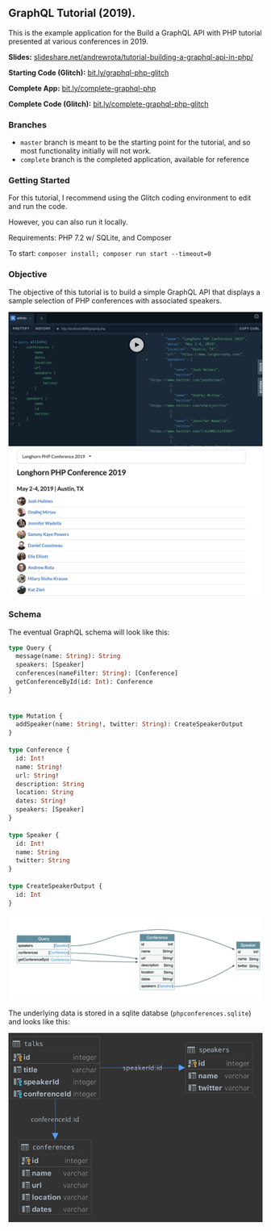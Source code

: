 ## GraphQL Tutorial (2019).

This is the example application for the Build a GraphQL API with PHP tutorial presented at various conferences in 2019.

**Slides:** [slideshare.net/andrewrota/tutorial-building-a-graphql-api-in-php/](https://www.slideshare.net/andrewrota/tutorial-building-a-graphql-api-in-php/)

**Starting Code (Glitch):** [bit.ly/graphql-php-glitch](https://bit.ly/graphql-php-glitch)

**Complete App:** [bit.ly/complete-graphql-php](https://bit.ly/complete-graphql-php) 

**Complete Code (Glitch):** [bit.ly/complete-graphql-php-glitch](https://bit.ly/complete-graphql-php-glitch) 

### Branches

* `master` branch is meant to be the starting point for the tutorial, and so most functionality initially will not work.
* `complete` branch is the completed application, available for reference

### Getting Started

For this tutorial, I recommend using the Glitch coding environment to edit and run the code.

However, you can also run it locally.

Requirements: PHP 7.2 w/ SQLite, and Composer

To start: `composer install; composer run start --timeout=0`

### Objective

The objective of this tutorial is to build a simple GraphQL API that displays a sample selection of PHP conferences with associated speakers.

![GraphQL API](images/completed_api.png "GraphQL API")
![App UI](images/completed_example.png "App UI")

### Schema

The eventual GraphQL schema will look like this:

```graphql schema
type Query {
  message(name: String): String
  speakers: [Speaker]
  conferences(nameFilter: String): [Conference]
  getConferenceById(id: Int): Conference
}


type Mutation {
  addSpeaker(name: String!, twitter: String): CreateSpeakerOutput
}

type Conference {
  id: Int!
  name: String!
  url: String!
  description: String
  location: String
  dates: String!
  speakers: [Speaker]
}

type Speaker {
  id: Int!
  name: String
  twitter: String
}

type CreateSpeakerOutput {
  id: Int
}

```

![GraphQL Schema](images/completed_schema.png "GraphQL Schema")

The underlying data is stored in a sqlite databse (`phpconferences.sqlite`) and looks like this: 

![DB Schema](images/completed_db.png "DB Schema")

